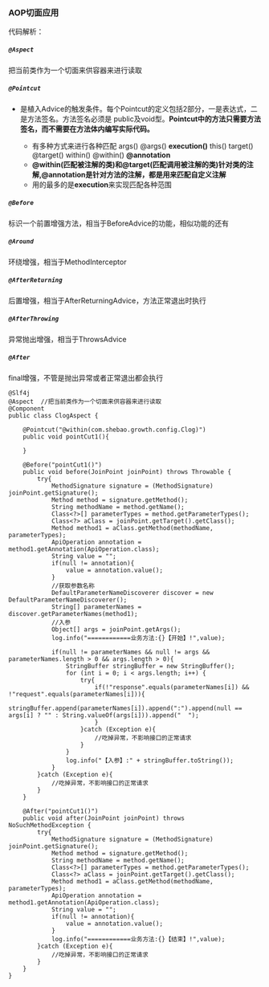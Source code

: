 ### AOP切面应用

代码解析：

##### `@Aspect  `
把当前类作为一个切面来供容器来进行读取

##### `@Pointcut`
- 是植入Advice的触发条件。每个Pointcut的定义包括2部分，一是表达式，二是方法签名。方法签名必须是 public及void型。**Pointcut中的方法只需要方法签名，而不需要在方法体内编写实际代码。**

  - 有多种方式来进行各种匹配
    args()
    @args()
    **execution()**
    this()
    target()
    @target()
    within()
    @within()
    **@annotation**
  - **@within(匹配被注解的类)和@target(匹配调用被注解的类)针对类的注解,@annotation是针对方法的注解，都是用来匹配自定义注解**
  - 用的最多的是**execution**来实现匹配各种范围

##### `@Before`

标识一个前置增强方法，相当于BeforeAdvice的功能，相似功能的还有

##### `@Around`

环绕增强，相当于MethodInterceptor

##### `@AfterReturning`

后置增强，相当于AfterReturningAdvice，方法正常退出时执行

##### `@AfterThrowing`

异常抛出增强，相当于ThrowsAdvice

##### `@After`

 final增强，不管是抛出异常或者正常退出都会执行

```
@Slf4j
@Aspect  //把当前类作为一个切面来供容器来进行读取
@Component
public class ClogAspect {

    @Pointcut("@within(com.shebao.growth.config.Clog)")
    public void pointCut1(){

    }

    @Before("pointCut1()")
    public void before(JoinPoint joinPoint) throws Throwable {
        try{
            MethodSignature signature = (MethodSignature) joinPoint.getSignature();
            Method method = signature.getMethod();
            String methodName = method.getName();
            Class<?>[] parameterTypes = method.getParameterTypes();
            Class<?> aClass = joinPoint.getTarget().getClass();
            Method method1 = aClass.getMethod(methodName, parameterTypes);
            ApiOperation annotation = method1.getAnnotation(ApiOperation.class);
            String value = "";
            if(null != annotation){
                value = annotation.value();
            }
            //获取参数名称
            DefaultParameterNameDiscoverer discover = new DefaultParameterNameDiscoverer();
            String[] parameterNames = discover.getParameterNames(method1);
            //入参
            Object[] args = joinPoint.getArgs();
            log.info("============业务方法:{}【开始】!",value);

            if(null != parameterNames && null != args && parameterNames.length > 0 && args.length > 0){
                StringBuffer stringBuffer = new StringBuffer();
                for (int i = 0; i < args.length; i++) {
                    try{
                        if(!"response".equals(parameterNames[i]) && !"request".equals(parameterNames[i])){
                            stringBuffer.append(parameterNames[i]).append(":").append(null == args[i] ? "" : String.valueOf(args[i])).append("  ");
                        }
                    }catch (Exception e){
                        //吃掉异常，不影响接口的正常请求
                    }
                }
                log.info("【入参】:" + stringBuffer.toString());
            }
        }catch (Exception e){
            //吃掉异常，不影响接口的正常请求
        }
    }

    @After("pointCut1()")
    public void after(JoinPoint joinPoint) throws NoSuchMethodException {
        try{
            MethodSignature signature = (MethodSignature) joinPoint.getSignature();
            Method method = signature.getMethod();
            String methodName = method.getName();
            Class<?>[] parameterTypes = method.getParameterTypes();
            Class<?> aClass = joinPoint.getTarget().getClass();
            Method method1 = aClass.getMethod(methodName, parameterTypes);
            ApiOperation annotation = method1.getAnnotation(ApiOperation.class);
            String value = "";
            if(null != annotation){
                value = annotation.value();
            }
            log.info("============业务方法:{}【结束】!",value);
        }catch (Exception e){
            //吃掉异常，不影响接口的正常请求
        }
    }
}
```